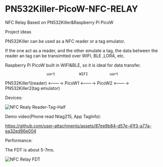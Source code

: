 # PN532Killer-PicoW-NFC-RELAY
NFC Relay Based on PN532Killer&amp;Raspberry Pi PicoW

Project ideas

PN532Killer can be used as a NFC reader or a tag emulator.

If the one act as a reader, and the other emulate a tag, the data between the reader an tag can be transimtted over WIFI, BLE ,LORA, etc.

Raspberry Pi PicoW built in WIFI&BLE, so it is ideal for data transfer.

                       uart           WIFI          uart
PN532Killer1(reader) <----> PicoW1 <----> PicoW2 <----> PN532Killer2(tag emulator)

Devices:

![NFC Realy Reader-Tag-Half](https://github.com/user-attachments/assets/d9af2d87-4cbf-48e2-94da-98c631ce651d)


Demo video(Phone read Ntag215, App TagInfo):

https://github.com/user-attachments/assets/87ee9b84-d57e-41f3-a77a-ea32ed96e004

Performance:

The FDT is about 5-7ms.

![NFC Relay FDT](https://github.com/user-attachments/assets/8385b77c-8824-4429-8d64-7ab47a677f41)
